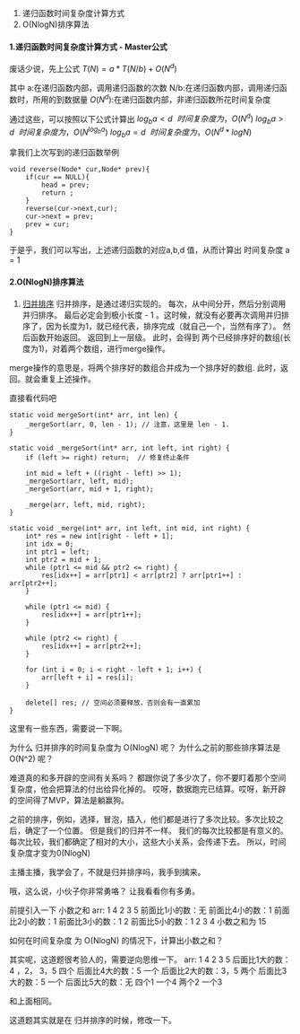 1. 递归函数时间复杂度计算方式
2. O(NlogN)排序算法




#### 1.递归函数时间复杂度计算方式 - Master公式
废话少说，先上公式
$T(N) = a * T(N/b) + O(N^d)$

其中
a:在递归函数内部，调用递归函数的次数
N/b:在递归函数内部，调用递归函数时，所用的到数据量
$O(N^d)$:在递归函数内部，非递归函数所花时间复杂度

通过这些，可以按照以下公式计算出
$log_{b}a < d \ \ 时间复杂度为，O(N^d)$
$log_{b}a > d \ \ 时间复杂度为，O(N^{log_{b}a})$
$log_{b}a = d \ \ 时间复杂度为，O(N^d * logN)$

拿我们上次写到的递归函数举例
```
void reverse(Node* cur,Node* prev){
	if(cur == NULL){
		head = prev;
		return ;
	} 
	reverse(cur->next,cur);
	cur->next = prev;
	prev = cur;
}
```
于是乎，我们可以写出，上述递归函数的对应a,b,d 值，从而计算出 时间复杂度
a = 1 


#### 2.O(NlogN)排序算法
1. [归并排序](https://www.hello-algo.com/chapter_sorting/merge_sort/)
归并排序，是通过递归实现的。
每次，从中间分开，然后分别调用并归排序。
最后必定会到极小长度 - 1 。这时候，就没有必要再次调用并归排序了，因为长度为1，就已经代表，排序完成（就自己一个，当然有序了）。
然后函数开始返回。
返回到上一层级。
此时，会得到 两个已经排序好的数组(长度为1)，对着两个数组，进行merge操作。

merge操作的意思是，将两个排序好的数组合并成为一个排序好的数组.
此时，返回。就会重复上述操作。

直接看代码吧
```
static void mergeSort(int* arr, int len) {
	_mergeSort(arr, 0, len - 1); // 注意，这里是 len - 1.
}

static void _mergeSort(int* arr, int left, int right) {
	if (left >= right) return;  // 修复终止条件

	int mid = left + ((right - left) >> 1);
	_mergeSort(arr, left, mid);
	_mergeSort(arr, mid + 1, right);

	_merge(arr, left, mid, right);
}

static void _merge(int* arr, int left, int mid, int right) {
	int* res = new int[right - left + 1];
	int idx = 0;
	int ptr1 = left;
	int ptr2 = mid + 1;
	while (ptr1 <= mid && ptr2 <= right) {
		res[idx++] = arr[ptr1] < arr[ptr2] ? arr[ptr1++] : arr[ptr2++];
	}

	while (ptr1 <= mid) {
		res[idx++] = arr[ptr1++];
	}

	while (ptr2 <= right) {
		res[idx++] = arr[ptr2++];
	}

	for (int i = 0; i < right - left + 1; i++) {
		arr[left + i] = res[i];
	}

	delete[] res; // 空间必须要释放，否则会有一直累加
}
```

这里有一些东西，需要说一下啊。

为什么 归并排序的时间复杂度为 O(NlogN) 呢？
为什么之前的那些排序算法是 O(N^2) 呢？

难道真的和多开辟的空间有关系吗？
都跟你说了多少次了，你不要盯着那个空间复杂度，他会把算法的付出给异化掉的。
哎呀，数据跑完已结算。哎呀，新开辟的空间得了MVP，算法是躺赢狗。

之前的排序，例如，选择，冒泡，插入，他们都是进行了多次比较。多次比较之后，确定了一个位置。
但是我们的归并不一样。
我们的每次比较都是有意义的。
每次比较，我们都确定了相对的大小，这些大小关系，会传递下去。
所以，时间复杂度才变为0(NlogN)


主播主播，我学会了，不就是归并排序吗，我手到擒来。

哦，这么说，小伙子你非常勇咯？
让我看看你有多勇。

前提引入一下
小数之和
arr: 1 4 2 3 5
前面比1小的数：无
前面比4小的数：1
前面比2小的数：1
前面比3小的数：1 2
前面比5小的数：1 2 3 4
小数之和为 15

如何在时间复杂度 为 O(NlogN) 的情况下，计算出小数之和？

其实呢，这道题很考验人的，需要逆向思维一下。
arr: 1 4 2 3 5
后面比1大的数：4 ，2， 3，5 四个
后面比4大的数：5 一个
后面比2大的数：3，5 两个
后面比3大的数：5 一个
后面比5大的数：无
四个1 一个4 两个2 一个3

和上面相同。

这道题其实就是在 归并排序的时候，修改一下。
